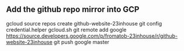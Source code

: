 ## Add the github repo mirror into GCP

gcloud source repos create github-website-23inhouse
git config credential.helper gcloud.sh
git remote add google https://source.developers.google.com/p/fromatob-23inhouse/r/github-website-23inhouse
git push google master
